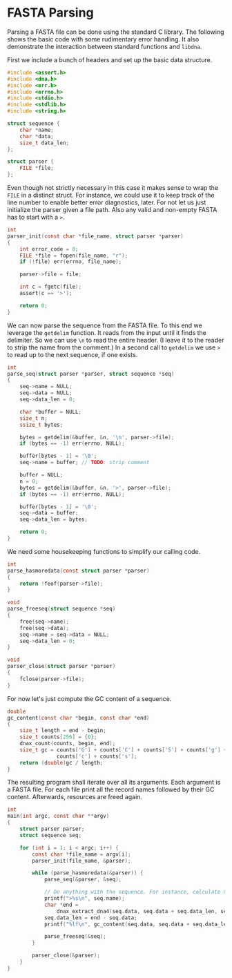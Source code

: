 # FASTA Parsing

Parsing a FASTA file can be done using the standard C library. The following shows the basic code with some rudimentary error handling. It also demonstrate the interaction between standard functions and `libdna`.

First we include a bunch of headers and set up the basic data structure.

```C
#include <assert.h>
#include <dna.h>
#include <err.h>
#include <errno.h>
#include <stdio.h>
#include <stdlib.h>
#include <string.h>

struct sequence {
	char *name;
	char *data;
	size_t data_len;
};

struct parser {
	FILE *file;
};
```

Even though not strictly necessary in this case it makes sense to wrap the `FILE` in a distinct struct. For instance, we could use it to keep track of the line number to enable better error diagnostics, later. For not let us just initialize the parser given a file path. Also any valid and non-empty FASTA has to start with a `>`.

```C
int
parser_init(const char *file_name, struct parser *parser)
{
	int error_code = 0;
	FILE *file = fopen(file_name, "r");
	if (!file) err(errno, file_name);

	parser->file = file;

	int c = fgetc(file);
	assert(c == '>');

	return 0;
}
```

We can now parse the sequence from the FASTA file. To this end we leverage the `getdelim` function. It reads from the input until it finds the delimiter. So we can use `\n` to read the entire header. (I leave it to the reader to strip the name from the comment.) In a second call to `getdelim` we use `>` to read up to the next sequence, if one exists.

```C
int
parse_seq(struct parser *parser, struct sequence *seq)
{
	seq->name = NULL;
	seq->data = NULL;
	seq->data_len = 0;

	char *buffer = NULL;
	size_t n;
	ssize_t bytes;

	bytes = getdelim(&buffer, &n, '\n', parser->file);
	if (bytes == -1) err(errno, NULL);

	buffer[bytes - 1] = '\0';
	seq->name = buffer; // TODO: strip comment

	buffer = NULL;
	n = 0;
	bytes = getdelim(&buffer, &n, '>', parser->file);
	if (bytes == -1) err(errno, NULL);

	buffer[bytes - 1] = '\0';
	seq->data = buffer;
	seq->data_len = bytes;

	return 0;
}
```

We need some housekeeping functions to simplify our calling code.

```C
int
parse_hasmoredata(const struct parser *parser)
{
	return !feof(parser->file);
}

void
parse_freeseq(struct sequence *seq)
{
	free(seq->name);
	free(seq->data);
	seq->name = seq->data = NULL;
	seq->data_len = 0;
}

void
parser_close(struct parser *parser)
{
	fclose(parser->file);
}
```

For now let's just compute the GC content of a sequence.

```C
double
gc_content(const char *begin, const char *end)
{
	size_t length = end - begin;
	size_t counts[256] = {0};
	dnax_count(counts, begin, end);
	size_t gc = counts['G'] + counts['C'] + counts['S'] + counts['g'] +
				counts['c'] + counts['s'];
	return (double)gc / length;
}
```

The resulting program shall iterate over all its arguments. Each argument is a FASTA file. For each file print all the record names followed by their GC content. Afterwards, resources are freed again.

```C
int
main(int argc, const char **argv)
{
	struct parser parser;
	struct sequence seq;

	for (int i = 1; i < argc; i++) {
		const char *file_name = argv[i];
		parser_init(file_name, &parser);

		while (parse_hasmoredata(&parser)) {
			parse_seq(&parser, &seq);

			// Do anything with the sequence. For instance, calculate GC content.
			printf(">%s\n", seq.name);
			char *end =
				dnax_extract_dna4(seq.data, seq.data + seq.data_len, seq.data);
			seq.data_len = end - seq.data;
			printf("%lf\n", gc_content(seq.data, seq.data + seq.data_len));

			parse_freeseq(&seq);
		}

		parser_close(&parser);
	}
}
```
